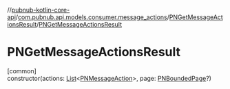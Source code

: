 //[pubnub-kotlin-core-api](../../../index.md)/[com.pubnub.api.models.consumer.message_actions](../index.md)/[PNGetMessageActionsResult](index.md)/[PNGetMessageActionsResult](-p-n-get-message-actions-result.md)

# PNGetMessageActionsResult

[common]\
constructor(actions: [List](https://kotlinlang.org/api/core/kotlin-stdlib/kotlin.collections/-list/index.html)&lt;[PNMessageAction](../-p-n-message-action/index.md)&gt;, page: [PNBoundedPage](../../com.pubnub.api.models.consumer/-p-n-bounded-page/index.md)?)
